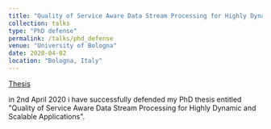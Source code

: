 ```yaml
---
title: "Quality of Service Aware Data Stream Processing for Highly Dynamic and Scalable Applications"
collection: talks
type: "PhD defense"
permalink: /talks/phd_defense
venue: "University of Bologna"
date: 2020-04-02
location: "Bologna, Italy"
---
```


[Thesis](http://amsdottorato.unibo.it/9402/1/PhD-Thesis-ALJAWARNEH.pdf)

in 2nd April 2020 i have successfully defended my PhD thesis entitled "Quality of Service Aware Data Stream Processing for Highly Dynamic and Scalable Applications". 
